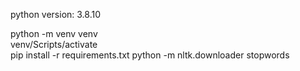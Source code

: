 python version:  3.8.10 



python -m venv venv   
venv/Scripts/activate  
pip install -r requirements.txt 
python -m nltk.downloader stopwords  